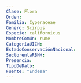 ```yaml
---
Clase: Flora
Orden: 
Familia: Cyperaceae
Género: Scirpus
Especie: californicus
NombreComún: rume
CategoríaUICN: 
EstadoConservaciónNacional: 
SectorenlaRBHH: 
Presencia: 
TipoDeDato: 
Fuente: "Endesa"
---
```

